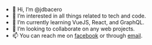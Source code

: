 - 👋 Hi, I’m @jdbacero
- 👀 I’m interested in all things related to tech and code.
- 🌱 I’m currently learning VueJS, React, and GraphQL.
- 💞️ I’m looking to collaborate on any web projects.
- 📫 You can reach me on [facebook](https://fb.me/jdbacero) or through [email](mailto:jdbacero@gmail.com).

<!---
jdbacero/jdbacero is a ✨ special ✨ repository because its `README.md` (this file) appears on your GitHub profile.
You can click the Preview link to take a look at your changes.
--->
